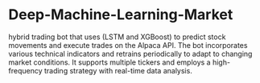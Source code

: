 # Deep-Machine-Learning-Market
hybrid trading bot that uses (LSTM and XGBoost) to predict stock movements and execute trades on the Alpaca API. The bot incorporates various technical indicators and retrains periodically to adapt to changing market conditions. It supports multiple tickers and employs a high-frequency trading strategy with real-time data analysis.
